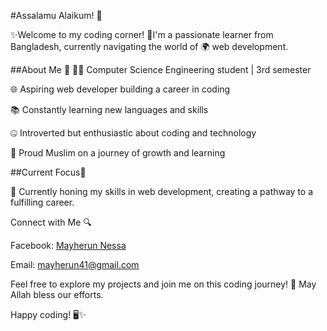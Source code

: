 #Assalamu Alaikum! 👋

✨Welcome to my coding corner!
💎I'm a passionate learner from Bangladesh, currently navigating the world of 🌍 web development. 


##About Me 👀
👨‍💻 Computer Science Engineering student | 3rd semester

🌐 Aspiring web developer building a career in coding

📚 Constantly learning new languages and skills

🤐 Introverted but enthusiastic about coding and technology

🤲 Proud Muslim on a journey of growth and learning



##Current Focus🎯

🚀 Currently honing my skills in web development, creating a pathway to a fulfilling career.


Connect with Me 🔍

Facebook: [Mayherun Nessa](https://www.facebook.com/mayherun)

Email: mayherun41@gmail.com

Feel free to explore my projects and join me on this coding journey! 🌟 May Allah bless our efforts.

Happy coding! 🖥️✨
